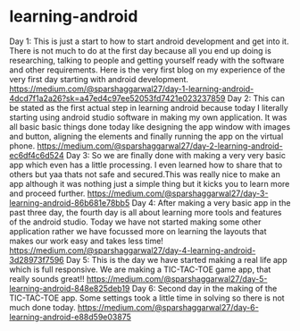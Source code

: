 # learning-android
Day 1:
This is just a start to how to start android development and get into it. There is not much to do at the first day because all you end up doing is researching, talking to people and getting yourself ready with the software and other requirements. Here is the very first blog on my experience of the very first day starting with android development.
https://medium.com/@sparshaggarwal27/day-1-learning-android-4dcd7f1a2a26?sk=a47ed4c97ee52053fd7421e023237859
Day 2:
This can be stated as the first actual step in learning android because today I literally starting using android studio software in making my own application. It was all basic basic things done today like designing the app window with images and button, aligning the elements and finally running the app on the virtual phone.
https://medium.com/@sparshaggarwal27/day-2-learning-android-ec6df4c6d524
Day 3:
So we are finally done with making a very very basic app which even has a little processing. I even learned how to share that to others but yaa thats not safe and secured.This was really nice to make an app although it was nothing just a simple thing but it kicks you to learn more and proceed further.
https://medium.com/@sparshaggarwal27/day-3-learning-android-86b681e78bb5
Day 4:
After making a very basic app in the past three day, the fourth day is all about learning more tools and features of the android studio. Today we have not started making some other application rather we have focussed more on learning the layouts that makes our work easy and takes less time!
https://medium.com/@sparshaggarwal27/day-4-learning-android-3d28973f7596
Day 5:
This is the day we have started making a real life app which is full responsive. We are making a TIC-TAC-TOE game app, that really sounds great!!
https://medium.com/@sparshaggarwal27/day-5-learning-android-848e825deb19
Day 6:
Second day in the making of the TIC-TAC-TOE app. Some settings took a little time in solving so there is not much done today.
https://medium.com/@sparshaggarwal27/day-6-learning-android-e88d59e03875
